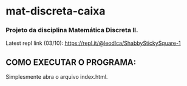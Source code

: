 # mat-discreta-caixa

### Projeto da disciplina Matemática Discreta II.

Latest repl link (03/10): https://repl.it/@leodlca/ShabbyStickySquare-1

## COMO EXECUTAR O PROGRAMA:

Simplesmente abra o arquivo index.html.
